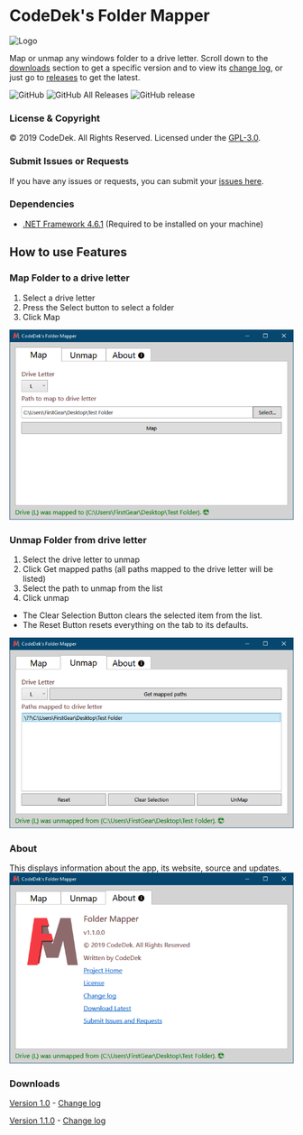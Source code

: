 # CodeDek's Folder Mapper
![Logo](art/ic_folder_mapper.ico)

Map or unmap any windows folder to a drive letter.
Scroll down to the [downloads](#downloads) section to get a specific version and to view its [change log](#downloads), or just go to [releases](https://github.com/codedek/CodeDek.FolderMapper/releases) to get the latest.

![GitHub](https://img.shields.io/github/license/codedek/CodeDek.FolderMapper.svg)
![GitHub All Releases](https://img.shields.io/github/downloads/codedek/CodeDek.FolderMapper/total.svg)
![GitHub release](https://img.shields.io/github/release/codedek/codedek.foldermapper.svg)

### License & Copyright
© 2019 CodeDek. All Rights Reserved.
Licensed under the [GPL-3.0](LICENSE).

### Submit Issues or Requests
If you have any issues or requests, you can submit your [issues here](https://github.com/codedek/CodeDek.FolderMapper/issues).

### Dependencies
- [.NET Framework 4.6.1](https://dotnet.microsoft.com/download/dotnet-framework/net48) (Required to be installed on your machine)

## How to use Features

### Map Folder to a drive letter
1. Select a drive letter
2. Press the Select button to select a folder
3. Click Map

![Figure 1 Map a folder](art/map.png)


### Unmap Folder from drive letter
1. Select the drive letter to unmap
2. Click Get mapped paths (all paths mapped to the drive letter will be listed)
3. Select the path to unmap from the list
4. Click unmap

- The Clear Selection Button clears the selected item from the list.
- The Reset Button resets everything on the tab to its defaults.

![Figure 2 Unmap a folder](art/unmap.png)


### About
This displays information about the app, its website, source and updates.
![Figure 3 About Folder Mapper](art/about.png)

### Downloads
[Version 1.0](https://github.com/codedek/CodeDek.FolderMapper/releases/tag/v1.0) - [Change log](CHANGELOG.md)

[Version 1.1.0](https://github.com/codedek/CodeDek.FolderMapper/releases/tag/v1.1.0) - [Change log](CHANGELOG.md)
